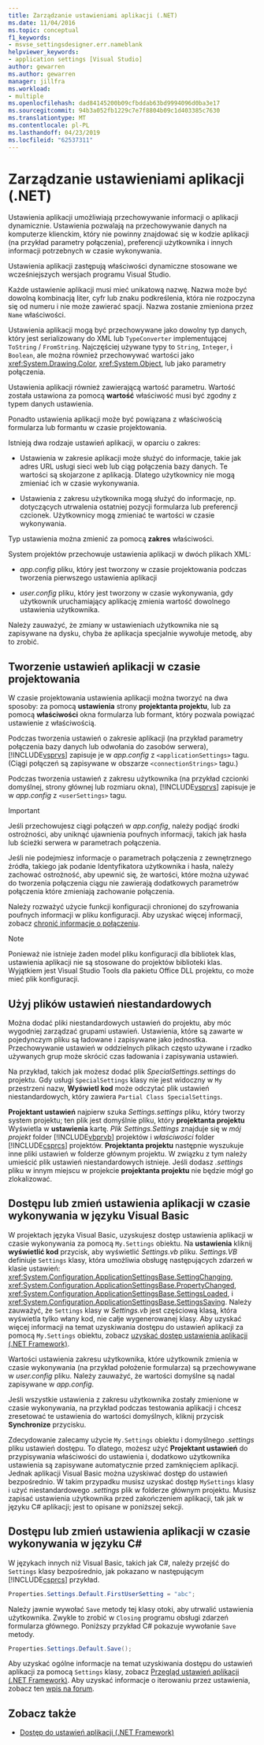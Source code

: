 ```yaml
---
title: Zarządzanie ustawieniami aplikacji (.NET)
ms.date: 11/04/2016
ms.topic: conceptual
f1_keywords:
- msvse_settingsdesigner.err.nameblank
helpviewer_keywords:
- application settings [Visual Studio]
author: gewarren
ms.author: gewarren
manager: jillfra
ms.workload:
- multiple
ms.openlocfilehash: dad84145200b09cfbddab63bd9994096d0ba3e17
ms.sourcegitcommit: 94b3a052fb1229c7e7f8804b09c1d403385c7630
ms.translationtype: MT
ms.contentlocale: pl-PL
ms.lasthandoff: 04/23/2019
ms.locfileid: "62537311"
---
```

# <a name="manage-application-settings-net"></a>Zarządzanie ustawieniami aplikacji (.NET)

Ustawienia aplikacji umożliwiają przechowywanie informacji o aplikacji dynamicznie. Ustawienia pozwalają na przechowywanie danych na komputerze klienckim, który nie powinny znajdować się w kodzie aplikacji (na przykład parametry połączenia), preferencji użytkownika i innych informacji potrzebnych w czasie wykonywania.

Ustawienia aplikacji zastępują właściwości dynamiczne stosowane we wcześniejszych wersjach programu Visual Studio.

Każde ustawienie aplikacji musi mieć unikatową nazwę. Nazwa może być dowolną kombinacją liter, cyfr lub znaku podkreślenia, która nie rozpoczyna się od numeru i nie może zawierać spacji. Nazwa zostanie zmieniona przez `Name` właściwości.

Ustawienia aplikacji mogą być przechowywane jako dowolny typ danych, który jest serializowany do XML lub `TypeConverter` implementującej `ToString` / `FromString`. Najczęściej używane typy to `String`, `Integer`, i `Boolean`, ale można również przechowywać wartości jako <xref:System.Drawing.Color>, <xref:System.Object>, lub jako parametry połączenia.

Ustawienia aplikacji również zawierającą wartość parametru. Wartość została ustawiona za pomocą **wartość** właściwość musi być zgodny z typem danych ustawienia.

Ponadto ustawienia aplikacji może być powiązana z właściwością formularza lub formantu w czasie projektowania.

Istnieją dwa rodzaje ustawień aplikacji, w oparciu o zakres:

- Ustawienia w zakresie aplikacji może służyć do informacje, takie jak adres URL usługi sieci web lub ciąg połączenia bazy danych. Te wartości są skojarzone z aplikacją. Dlatego użytkownicy nie mogą zmieniać ich w czasie wykonywania.

- Ustawienia z zakresu użytkownika mogą służyć do informacje, np. dotyczących utrwalenia ostatniej pozycji formularza lub preferencji czcionek. Użytkownicy mogą zmieniać te wartości w czasie wykonywania.

Typ ustawienia można zmienić za pomocą **zakres** właściwości.

System projektów przechowuje ustawienia aplikacji w dwóch plikach XML:

- *app.config* pliku, który jest tworzony w czasie projektowania podczas tworzenia pierwszego ustawienia aplikacji

- *user.config* pliku, który jest tworzony w czasie wykonywania, gdy użytkownik uruchamiający aplikację zmienia wartość dowolnego ustawienia użytkownika.

Należy zauważyć, że zmiany w ustawieniach użytkownika nie są zapisywane na dysku, chyba że aplikacja specjalnie wywołuje metodę, aby to zrobić.

## <a name="create-application-settings-at-design-time"></a>Tworzenie ustawień aplikacji w czasie projektowania

W czasie projektowania ustawienia aplikacji można tworzyć na dwa sposoby: za pomocą **ustawienia** strony **projektanta projektu**, lub za pomocą **właściwości** okna formularza lub formant, który pozwala powiązać ustawienie z właściwością.

Podczas tworzenia ustawień o zakresie aplikacji (na przykład parametry połączenia bazy danych lub odwołania do zasobów serwera), [!INCLUDE[vsprvs](../code-quality/includes/vsprvs_md.md)] zapisuje je w *app.config* z `<applicationSettings>` tagu. (Ciągi połączeń są zapisywane w obszarze `<connectionStrings>` tagu.)

Podczas tworzenia ustawień z zakresu użytkownika (na przykład czcionki domyślnej, strony głównej lub rozmiaru okna), [!INCLUDE[vsprvs](../code-quality/includes/vsprvs_md.md)] zapisuje je w *app.config* z `<userSettings>` tagu.

> [!IMPORTANT]
> Jeśli przechowujesz ciągi połączeń w *app.config*, należy podjąć środki ostrożności, aby uniknąć ujawnienia poufnych informacji, takich jak hasła lub ścieżki serwera w parametrach połączenia.
>
> Jeśli nie podejmiesz informacje o parametrach połączenia z zewnętrznego źródła, takiego jak podanie Identyfikatora użytkownika i hasła, należy zachować ostrożność, aby upewnić się, że wartości, które można używać do tworzenia połączenia ciągu nie zawierają dodatkowych parametrów połączenia które zmieniają zachowanie połączenia.
>
> Należy rozważyć użycie funkcji konfiguracji chronionej do szyfrowania poufnych informacji w pliku konfiguracji. Aby uzyskać więcej informacji, zobacz [chronić informacje o połączeniu](/dotnet/framework/data/adonet/protecting-connection-information).

> [!NOTE]
> Ponieważ nie istnieje żaden model pliku konfiguracji dla bibliotek klas, ustawienia aplikacji nie są stosowane do projektów biblioteki klas. Wyjątkiem jest Visual Studio Tools dla pakietu Office DLL projektu, co może mieć plik konfiguracji.

## <a name="use-customized-settings-files"></a>Użyj plików ustawień niestandardowych

Można dodać pliki niestandardowych ustawień do projektu, aby móc wygodniej zarządzać grupami ustawień. Ustawienia, które są zawarte w pojedynczym pliku są ładowane i zapisywane jako jednostka. Przechowywanie ustawień w oddzielnych plikach często używane i rzadko używanych grup może skrócić czas ładowania i zapisywania ustawień.

Na przykład, takich jak możesz dodać plik *SpecialSettings.settings* do projektu. Gdy usługi `SpecialSettings` klasy nie jest widoczny w `My` przestrzeni nazw, **Wyświetl kod** może odczytać plik ustawień niestandardowych, który zawiera `Partial Class SpecialSettings`.

**Projektant ustawień** najpierw szuka *Settings.settings* pliku, który tworzy system projektu; ten plik jest domyślnie pliku, który **projektanta projektu** Wyświetla w **ustawienia** kartę. *Plik Settings.Settings* znajduje się w *mój projekt* folder [!INCLUDE[vbprvb](../code-quality/includes/vbprvb_md.md)] projektów i *właściwości* folder [!INCLUDE[csprcs](../data-tools/includes/csprcs_md.md)] projektów. **Projektanta projektu** następnie wyszukuje inne pliki ustawień w folderze głównym projektu. W związku z tym należy umieścić plik ustawień niestandardowych istnieje. Jeśli dodasz *.settings* pliku w innym miejscu w projekcie **projektanta projektu** nie będzie mógł go zlokalizować.

## <a name="access-or-change-application-settings-at-run-time-in-visual-basic"></a>Dostępu lub zmień ustawienia aplikacji w czasie wykonywania w języku Visual Basic

W projektach języka Visual Basic, uzyskujesz dostęp ustawienia aplikacji w czasie wykonywania za pomocą `My.Settings` obiektu. Na **ustawienia** kliknij **wyświetlić kod** przycisk, aby wyświetlić *Settings.vb* pliku. *Settings.VB* definiuje `Settings` klasy, która umożliwia obsługę następujących zdarzeń w klasie ustawień: <xref:System.Configuration.ApplicationSettingsBase.SettingChanging>, <xref:System.Configuration.ApplicationSettingsBase.PropertyChanged>, <xref:System.Configuration.ApplicationSettingsBase.SettingsLoaded>, i <xref:System.Configuration.ApplicationSettingsBase.SettingsSaving>. Należy zauważyć, że `Settings` klasy w *Settings.vb* jest częściową klasą, która wyświetla tylko włany kod, nie całje wygenerowanej klasy. Aby uzyskać więcej informacji na temat uzyskiwania dostępu do ustawień aplikacji za pomocą `My.Settings` obiektu, zobacz [uzyskać dostęp ustawienia aplikacji (.NET Framework)](/dotnet/visual-basic/developing-apps/programming/app-settings/accessing-application-settings).

Wartości ustawienia zakresu użytkownika, które użytkownik zmienia w czasie wykonywania (na przykład położenie formularza) są przechowywane w *user.config* pliku. Należy zauważyć, że wartości domyślne są nadal zapisywane w *app.config*.

Jeśli wszystkie ustawienia z zakresu użytkownika zostały zmienione w czasie wykonywania, na przykład podczas testowania aplikacji i chcesz zresetować te ustawienia do wartości domyślnych, kliknij przycisk **Synchronize** przycisku.

Zdecydowanie zalecamy użycie `My.Settings` obiektu i domyślnego *.settings* pliku ustawień dostępu. To dlatego, możesz użyć **Projektant ustawień** do przypisywania właściwości do ustawienia i, dodatkowo użytkownika ustawienia są zapisywane automatycznie przed zamknięciem aplikacji. Jednak aplikacji Visual Basic można uzyskiwać dostęp do ustawień bezpośrednio. W takim przypadku musisz uzyskać dostęp `MySettings` klasy i użyć niestandardowego *.settings* plik w folderze głównym projektu. Musisz zapisać ustawienia użytkownika przed zakończeniem aplikacji, tak jak w języku C# aplikacji; jest to opisane w poniższej sekcji.

<!-- markdownlint-disable MD003 MD020 -->
## <a name="access-or-change-application-settings-at-run-time-in-c"></a>Dostępu lub zmień ustawienia aplikacji w czasie wykonywania w języku C#
<!-- markdownlint-enable MD003 MD020 -->

W językach innych niż Visual Basic, takich jak C#, należy przejść do `Settings` klasy bezpośrednio, jak pokazano w następującym [!INCLUDE[csprcs](../data-tools/includes/csprcs_md.md)] przykład.

```csharp
Properties.Settings.Default.FirstUserSetting = "abc";
```

Należy jawnie wywołać `Save` metody tej klasy otoki, aby utrwalić ustawienia użytkownika. Zwykle to zrobić w `Closing` programu obsługi zdarzeń formularza głównego. Poniższy przykład C# pokazuje wywołanie `Save` metody.

```csharp
Properties.Settings.Default.Save();
```

Aby uzyskać ogólne informacje na temat uzyskiwania dostępu do ustawień aplikacji za pomocą `Settings` klasy, zobacz [Przegląd ustawień aplikacji (.NET Framework)](/dotnet/framework/winforms/advanced/application-settings-overview). Aby uzyskać informacje o iterowaniu przez ustawienia, zobacz ten [wpis na forum](https://social.msdn.microsoft.com/Forums/vstudio/40fbb470-f1e8-4a02-a4a0-9f62b54d0fc4/is-this-possible-propertiessettingsdefault?forum=csharpgeneral).

## <a name="see-also"></a>Zobacz także

- [Dostęp do ustawień aplikacji (.NET Framework)](/dotnet/visual-basic/developing-apps/programming/app-settings/accessing-application-settings)
